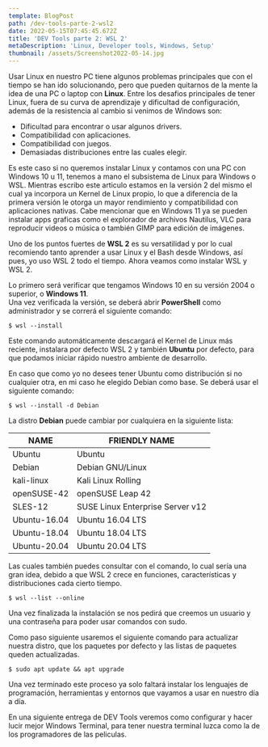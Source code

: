 ```yaml
---
template: BlogPost
path: /dev-tools-parte-2-wsl2
date: 2022-05-15T07:45:45.672Z
title: 'DEV Tools parte 2: WSL 2'
metaDescription: 'Linux, Developer tools, Windows, Setup'
thumbnail: /assets/Screenshot2022-05-14.jpg
---
```

<!--StartFragment-->

Usar Linux en nuestro PC tiene algunos problemas principales que con el tiempo se han ido solucionando, pero que pueden quitarnos de la mente la idea de una PC o laptop con **Linux**. Entre los desafios principales de tener Linux, fuera de su curva de aprendizaje y dificultad de configuración, además de la resistencia al cambio si venimos de Windows son:

* Dificultad para encontrar o usar algunos drivers.
* Compatibilidad con aplicaciones.
* Compatibilidad con juegos.
* Demasiadas distribuciones entre las cuales elegir.

Es este caso si no queremos instalar Linux y contamos con una PC con Windows 10 u 11, tenemos a mano el subsistema de Linux para Windows o WSL. Mientras escribo este articulo estamos en la versión 2 del mismo el cual ya incorpora un Kernel de Linux propio, lo que a diferencia de la primera versión le otorga un mayor rendimiento y compatibilidad con aplicaciones nativas. Cabe mencionar que en Windows 11 ya se pueden instalar apps graficas como el explorador de archivos Nautilus, VLC para reproducir videos o música o también GIMP para edición de imágenes.

Uno de los puntos fuertes de **WSL 2** es su versatilidad y por lo cual recomiendo tanto aprender a usar Linux y el Bash desde Windows, así pues, yo uso WSL 2 todo el tiempo. Ahora veamos como instalar WSL y WSL 2.

Lo primero será verificar que tengamos Windows 10 en su versión 2004 o superior, o **Windows 11**.\
Una vez verificada la versión, se deberá abrir **PowerShell** como administrador y se correrá el siguiente comando:

```shell
$ wsl --install
```

Este comando automáticamente descargará el Kernel de Linux más reciente, instalara por defecto WSL 2 y también **Ubuntu** por defecto, para que podamos iniciar rápido nuestro ambiente de desarrollo.

En caso que como yo no desees tener Ubuntu como distribución si no cualquier otra, en mi caso he elegido Debian como base. Se deberá usar el siguiente comando:

```shell
$ wsl --install -d Debian
```

La distro **Debian** puede cambiar por cualquiera en la siguiente lista:

| NAME         | FRIENDLY NAME                    |
| ------------ | -------------------------------- |
| Ubuntu       | Ubuntu                           |
| Debian       | Debian GNU/Linux                 |
| kali-linux   | Kali Linux Rolling               |
| openSUSE-42  | openSUSE Leap 42                 |
| SLES-12      | SUSE Linux Enterprise Server v12 |
| Ubuntu-16.04 | Ubuntu 16.04 LTS                 |
| Ubuntu-18.04 | Ubuntu 18.04 LTS                 |
| Ubuntu-20.04 | Ubuntu 20.04 LTS                 |

Las cuales también puedes consultar con el comando, lo cual sería una gran idea, debido a que WSL 2 crece en funciones, características y distribuciones cada cierto tiempo.

```shell
$ wsl --list --online
```

Una vez finalizada la instalación se nos pedirá que creemos un usuario y una contraseña para poder usar comandos con sudo. 

Como paso siguiente usaremos el siguiente comando para actualizar nuestra distro, que los paquetes por defecto y las listas de paquetes queden actualizadas.

```shell
$ sudo apt update && apt upgrade
```

Una vez terminado este proceso ya solo faltará instalar los lenguajes de programación, herramientas y entornos que vayamos a usar en nuestro día a día.

En una siguiente entrega de DEV Tools veremos como configurar y hacer lucir mejor Windows Terminal, para tener nuestra terminal luzca como la de los programadores de las peliculas.
